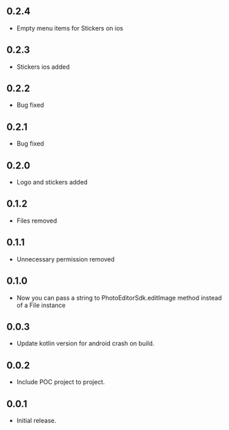 ## 0.2.4

* Empty menu items for Stickers on ios

## 0.2.3

* Stickers ios added

## 0.2.2

* Bug fixed

## 0.2.1

* Bug fixed

## 0.2.0

* Logo and stickers added

## 0.1.2

* Files removed

## 0.1.1

* Unnecessary permission removed 

## 0.1.0

* Now you can pass a string to PhotoEditorSdk.editImage method instead of a File instance

## 0.0.3

* Update kotlin version for android crash on build.

## 0.0.2

* Include POC project to project.

## 0.0.1

* Initial release.